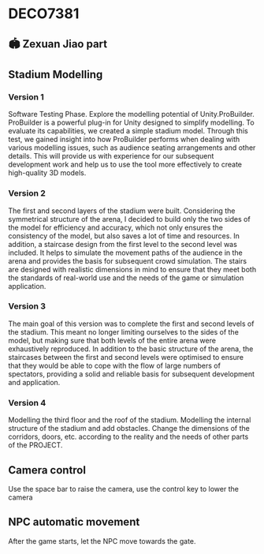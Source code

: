 # DECO7381
## 🏟️ Zexuan Jiao part
## Stadium Modelling
### Version 1
Software Testing Phase. Explore the modelling potential of Unity.ProBuilder. ProBuilder is a powerful plug-in for Unity designed to simplify modelling. To evaluate its capabilities, we created a simple stadium model. Through this test, we gained insight into how ProBuilder performs when dealing with various modelling issues, such as audience seating arrangements and other details. This will provide us with experience for our subsequent development work and help us to use the tool more effectively to create high-quality 3D models.

### Version 2 
The first and second layers of the stadium were built. Considering the symmetrical structure of the arena, I decided to build only the two sides of the model for efficiency and accuracy, which not only ensures the consistency of the model, but also saves a lot of time and resources.
In addition, a staircase design from the first level to the second level was included. It helps to simulate the movement paths of the audience in the arena and provides the basis for subsequent crowd simulation. The stairs are designed with realistic dimensions in mind to ensure that they meet both the standards of real-world use and the needs of the game or simulation application.

### Version 3
The main goal of this version was to complete the first and second levels of the stadium. This meant no longer limiting ourselves to the sides of the model, but making sure that both levels of the entire arena were exhaustively reproduced.
In addition to the basic structure of the arena, the staircases between the first and second levels were optimised to ensure that they would be able to cope with the flow of large numbers of spectators, providing a solid and reliable basis for subsequent development and application.

### Version 4
Modelling the third floor and the roof of the stadium.
Modelling the internal structure of the stadium and add obstacles.
Change the dimensions of the corridors, doors, etc. according to the reality and the needs of other parts of the PROJECT.

## Camera control
Use the space bar to raise the camera, use the control key to lower the camera

## NPC automatic movement
After the game starts, let the NPC move towards the gate.
